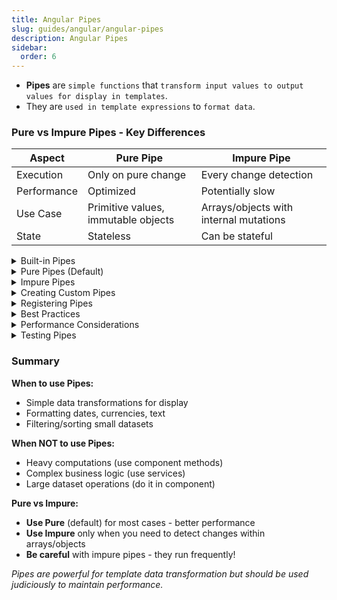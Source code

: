 ```yaml
---
title: Angular Pipes
slug: guides/angular/angular-pipes
description: Angular Pipes
sidebar:
  order: 6
---
```


- **Pipes** are `simple functions` that `transform input values to output values for display in templates`.
- They are `used in template expressions` to `format data`.

### Pure vs Impure Pipes - Key Differences

| Aspect      | Pure Pipe                           | Impure Pipe                            |
| ----------- | ----------------------------------- | -------------------------------------- |
| Execution   | Only on pure change                 | Every change detection                 |
| Performance | Optimized                           | Potentially slow                       |
| Use Case    | Primitive values, immutable objects | Arrays/objects with internal mutations |
| State       | Stateless                           | Can be stateful                        |

<details>
<summary>Built-in Pipes</summary>

```typescript
// Template usage
{{ value | pipeName:parameter }}

// Examples with built-in pipes
{{ user.name | uppercase }}  // JOHN
{{ user.salary | currency:'USD' }}  // $50,000.00
{{ user.birthday | date:'mediumDate' }}  // Jan 1, 2023
{{ user.description | slice:0:100 }}  // First 100 characters
{{ items | array | json }}  // JSON representation
```

</details>

<details>
<summary>Pure Pipes (Default)</summary>

```typescript
@Pipe({
  name: "pureExample",
  pure: true, // Default, can be omitted
})
export class PureExamplePipe implements PipeTransform {
  transform(value: string): string {
    console.log("Pure pipe executed");
    return value.toUpperCase();
  }
}

// Usage - only runs when 'name' reference changes
{
  {
    name | pureExample;
  }
}
```

</details>

<details>
<summary>Impure Pipes</summary>

```typescript
@Pipe({
  name: "impureExample",
  pure: false, // Explicitly set to false
})
export class ImpureExamplePipe implements PipeTransform {
  transform(value: any[]): any[] {
    console.log("Impure pipe executed - runs frequently!");
    return value.filter((item) => item.active);
  }
}

// Usage - runs on every change detection
{
  {
    items | impureExample;
  }
}
```

</details>

<details>
<summary>Creating Custom Pipes</summary>

### 1. Basic Custom Pipe

```typescript
// reverse.pipe.ts
import { Pipe, PipeTransform } from "@angular/core";

@Pipe({
  name: "reverse",
})
export class ReversePipe implements PipeTransform {
  transform(value: string): string {
    if (!value) return value;
    return value.split("").reverse().join("");
  }
}

// Usage
{
  {
    "hello" | reverse;
  }
} // Output: "olleh"
```

### 2. Pipe with Parameters

```typescript
// truncate.pipe.ts
@Pipe({
  name: 'truncate'
})
export class TruncatePipe implements PipeTransform {
  transform(value: string, limit: number = 50, suffix: string = '...'): string {
    if (!value) return value;
    if (value.length <= limit) return value;

    return value.substring(0, limit) + suffix;
  }
}

// Usage
{{ longText | truncate:100:'...' }}
{{ longText | truncate:50 }}  // Uses default suffix
{{ longText | truncate }}      // Uses both defaults
```

### 3. Pure Pipe Example (Recommended)

```typescript
// filter.pipe.ts
@Pipe({
  name: 'filter',
  pure: true  // Default behavior
})
export class FilterPipe implements PipeTransform {
  transform(items: any[], searchTerm: string, property: string = 'name'): any[] {
    if (!items || !searchTerm) return items;

    return items.filter(item =>
      item[property].toLowerCase().includes(searchTerm.toLowerCase())
    );
  }
}

// Usage
<div *ngFor="let user of users | filter:searchText:'email'">
  {{ user.name }}
</div>
```

### 4. Impure Pipe Example (Use Carefully)

```typescript
// sort.pipe.ts
@Pipe({
  name: 'sort',
  pure: false  // Needed for array sorting
})
export class SortPipe implements PipeTransform {
  transform(items: any[], field: string = 'name', order: 'asc' | 'desc' = 'asc'): any[] {
    if (!items || !Array.isArray(items)) return items;

    return [...items].sort((a, b) => {
      const aVal = a[field];
      const bVal = b[field];

      if (order === 'asc') {
        return aVal < bVal ? -1 : aVal > bVal ? 1 : 0;
      } else {
        return aVal > bVal ? -1 : aVal < bVal ? 1 : 0;
      }
    });
  }
}

// Usage - updates when array items change
<div *ngFor="let user of users | sort:'name':'asc'">
  {{ user.name }}
</div>
```

### 5. Async Data Pipe

```typescript
// safe.pipe.ts
@Pipe({
  name: 'safe'
})
export class SafePipe implements PipeTransform {
  constructor(private sanitizer: DomSanitizer) {}

  transform(value: string, type: 'html' | 'url' | 'resourceUrl' = 'html'): any {
    if (!value) return value;

    switch (type) {
      case 'html': return this.sanitizer.bypassSecurityTrustHtml(value);
      case 'url': return this.sanitizer.bypassSecurityTrustUrl(value);
      case 'resourceUrl': return this.sanitizer.bypassSecurityTrustResourceUrl(value);
      default: return value;
    }
  }
}

// Usage for dangerous HTML
<div [innerHTML]="userBio | safe:'html'"></div>
```

### 6. Currency Format Pipe

```typescript
// custom-currency.pipe.ts
@Pipe({
  name: 'customCurrency'
})
export class CustomCurrencyPipe implements PipeTransform {
  transform(
    value: number,
    currencyCode: string = 'USD',
    display: 'symbol' | 'code' | 'name' = 'symbol',
    digits: string = '1.2-2'
  ): string {
    if (value == null) return '';

    const formatter = new Intl.NumberFormat('en-US', {
      style: 'currency',
      currency: currencyCode,
      minimumFractionDigits: 2,
      maximumFractionDigits: 2
    });

    return formatter.format(value);
  }
}

// Usage
{{ price | customCurrency:'EUR':'symbol' }}
{{ price | customCurrency:'USD' }}
```

### 7. File Size Pipe

```typescript
// file-size.pipe.ts
@Pipe({
  name: 'fileSize'
})
export class FileSizePipe implements PipeTransform {
  transform(bytes: number, decimals: number = 2): string {
    if (bytes === 0) return '0 Bytes';

    const k = 1024;
    const dm = decimals < 0 ? 0 : decimals;
    const sizes = ['Bytes', 'KB', 'MB', 'GB', 'TB'];

    const i = Math.floor(Math.log(bytes) / Math.log(k));

    return parseFloat((bytes / Math.pow(k, i)).toFixed(dm)) + ' ' + sizes[i];
  }
}

// Usage
{{ file.size | fileSize }}        // 1.45 MB
{{ file.size | fileSize:1 }}      // 1.4 MB
```

</details>

<details>
<summary>Registering Pipes</summary>
#### Module Registration

```typescript
// app.module.ts
import { NgModule } from "@angular/core";
import { ReversePipe, TruncatePipe, FilterPipe } from "./pipes";

@NgModule({
  declarations: [ReversePipe, TruncatePipe, FilterPipe],
  exports: [
    // Export if used in other modules
    ReversePipe,
    TruncatePipe,
    FilterPipe,
  ],
})
export class AppModule {}
```

### Standalone Component Registration (Angular 14+)

```typescript
// For standalone components
@Component({
  standalone: true,
  imports: [ReversePipe, CommonModule],
  template: `{{ text | reverse }}`,
})
export class MyComponent {}
```

</details>

<details>
<summary>Best Practices</summary>

### 1. Prefer Pure Pipes

```typescript
// ✅ Good - Pure pipe
@Pipe({ name: "calculate" })
export class CalculatePipe implements PipeTransform {
  transform(value: number, multiplier: number): number {
    return value * multiplier;
  }
}

// ❌ Avoid - Impure unless necessary
@Pipe({ name: "filterArray", pure: false })
export class FilterArrayPipe implements PipeTransform {
  transform(items: any[]) {
    return items.filter((item) => item.active); // Runs frequently!
  }
}
```

### 2. Use Methods for Complex Logic

```typescript
// ❌ Don't put heavy logic in pipes (runs often)
{{ data | heavyCalculation }}

// ✅ Better - Compute in component
// component.ts
get calculatedData() {
  return this.heavyCalculation(this.data);
}

// template.html
{{ calculatedData }}
```

### 3. Chain Pipes Properly

```typescript
// ✅ Good - Chaining pipes
{{ user.name | uppercase | truncate:20 }}

// Execution order: uppercase → truncate
```

### 4. Handle Null Values

```typescript
@Pipe({ name: "safeDisplay" })
export class SafeDisplayPipe implements PipeTransform {
  transform(value: any): string {
    // Always handle null/undefined
    if (value == null) return "-";
    if (value === "") return "Empty";

    return value.toString();
  }
}
```

</details>

<details>
<summary>Performance Considerations</summary>

### Pure Pipe Optimization

```typescript
@Pipe({ name: "expensive", pure: true })
export class ExpensivePipe implements PipeTransform {
  // Cache results for same inputs
  private cache = new Map<string, any>();

  transform(value: string, param: number): any {
    const key = `${value}-${param}`;

    if (this.cache.has(key)) {
      return this.cache.get(key);
    }

    const result = this.expensiveOperation(value, param);
    this.cache.set(key, result);

    return result;
  }

  private expensiveOperation(value: string, param: number) {
    // Heavy computation here
    return computedResult;
  }
}
```

</details>

<details>
<summary>Testing Pipes</summary>

```typescript
// reverse.pipe.spec.ts
import { ReversePipe } from "./reverse.pipe";

describe("ReversePipe", () => {
  let pipe: ReversePipe;

  beforeEach(() => {
    pipe = new ReversePipe();
  });

  it("should reverse a string", () => {
    expect(pipe.transform("hello")).toBe("olleh");
  });

  it("should handle empty string", () => {
    expect(pipe.transform("")).toBe("");
  });

  it("should handle null", () => {
    expect(pipe.transform(null)).toBeNull();
  });
});
```

</details>

### Summary

**When to use Pipes:**

- Simple data transformations for display
- Formatting dates, currencies, text
- Filtering/sorting small datasets

**When NOT to use Pipes:**

- Heavy computations (use component methods)
- Complex business logic (use services)
- Large dataset operations (do it in component)

**Pure vs Impure:**

- **Use Pure** (default) for most cases - better performance
- **Use Impure** only when you need to detect changes within arrays/objects
- **Be careful** with impure pipes - they run frequently!

_Pipes are powerful for template data transformation but should be used judiciously to maintain performance._

